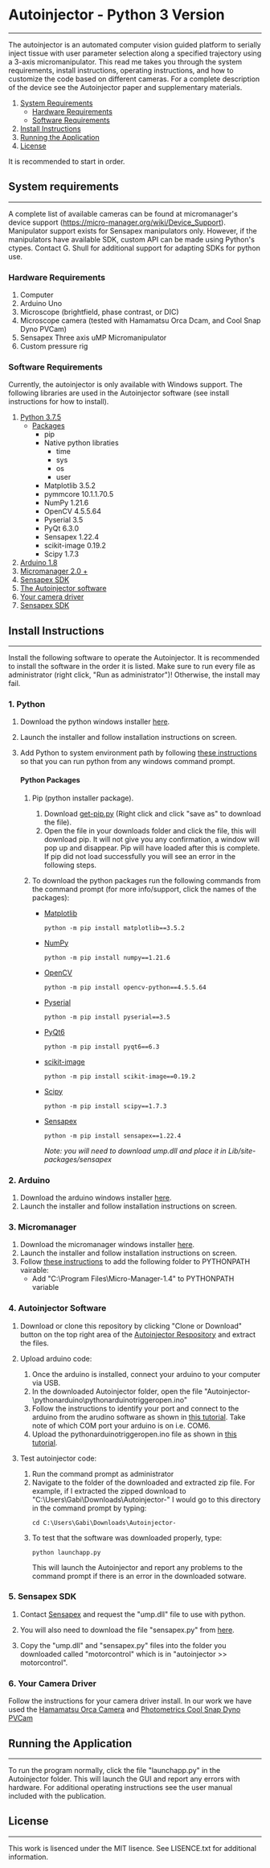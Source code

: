 # Autoinjector - Python 3 Version
-------------

The autoinjector is an automated computer vision guided platform to serially inject tissue with user parameter selection along a specified trajectory using a 3-axis micromanipulator. This read me takes you through the system requirements, install instructions, operating instructions, and how to customize the code based on different cameras. For a complete description of the device see the Autoinjector paper and supplementary materials. 

1. [System Requirements](https://github.com/bsbrl/autoinjector/tree/Python3#system-requirements)
	- [Hardware Requirements](https://github.com/bsbrl/autoinjector/tree/Python3#hardware-requirements)
	- [Software Requirements](https://github.com/bsbrl/autoinjector/tree/Python3#software-requirements)
2. [Install Instructions](https://github.com/bsbrl/autoinjector/tree/Python3#install-instructions)
3. [Running the Application](https://github.com/bsbrl/autoinjector/tree/Python3#running-the-application)
4. [License](https://github.com/bsbrl/autoinjector/tree/Python3#license)

It is recommended to start in order. 

## System requirements 
-------------
A complete list of available cameras can be found at micromanager's device support (https://micro-manager.org/wiki/Device_Support). Manipulator support exists for Sensapex manipulators only. However, if the manipulators have available SDK, custom API can be made using Python's ctypes. Contact G. Shull for additional support for adapting SDKs for python use. 

### Hardware Requirements
1. Computer
2. Arduino Uno
3. Microscope (brightfield, phase contrast, or DIC)
4. Microscope camera (tested with Hamamatsu Orca Dcam, and Cool Snap Dyno PVCam)
5. Sensapex Three axis uMP Micromanipulator 
6. Custom pressure rig

### Software Requirements
Currently, the autoinjector is only available with Windows support. The following libraries are used in the Autoinjector software (see install instructions for how to install). 
1. [Python 3.7.5](https://github.com/bsbrl/autoinjector/tree/Python3#1-python)
	- [Packages](https://github.com/bsbrl/autoinjector/tree/Python3#python-packages)
		- pip 
		- Native python libraties
			- time
			- sys
			- os
			- user
		- Matplotlib 3.5.2
		- pymmcore 10.1.1.70.5
		- NumPy 1.21.6
		- OpenCV 4.5.5.64
		- Pyserial 3.5
		- PyQt 6.3.0
		- Sensapex 1.22.4
		- scikit-image 0.19.2
		- Scipy 1.7.3
2. [Arduino 1.8](https://github.com/bsbrl/autoinjector/tree/Python3#2-arduino)
3. [Micromanager 2.0 +](https://github.com/bsbrl/autoinjector/tree/Python3#3-micromanager)
4. [Sensapex SDK](https://github.com/bsbrl/autoinjector/tree/Python3#4-sensapex-sdk)
5. [The Autoinjector software](https://github.com/bsbrl/autoinjector/tree/Python3#5-autoinjector-software)
6. [Your camera driver](https://github.com/bsbrl/autoinjector/tree/Python3#6-your-camera-driver)
7. [Sensapex SDK](https://www.sensapex.com/products/ump-micromanipulation-system/)

## Install Instructions
-------------
Install the following software to operate the Autoinjector. It is recommended to install the software in the order it is listed. Make sure to run every file as administrator (right click, "Run as administrator")! Otherwise, the install may fail. 

### 1. Python
1. Download the python windows installer [here](https://www.python.org/downloads/release/python-375/). 
2. Launch the installer and follow installation instructions on screen.
3. Add Python to system environment path by following [these instructions](https://superuser.com/questions/143119/how-do-i-add-python-to-the-windows-path) so that you can run python from any windows command prompt.

	#### Python Packages
	1. Pip (python installer package). 
		1. Download [get-pip.py](https://bootstrap.pypa.io/get-pip.py) (Right click and click "save as" to download the file).
		2. Open the file in your downloads folder and click the file, this will download pip. It will not give you any confirmation, a window will pop up and disappear. Pip will have loaded after this is complete. If pip did not load successfully you will see an error in the following steps. 

	2. To download the python packages run the following commands from the command prompt (for more info/support, click the names of the packages):
		- [Matplotlib](https://matplotlib.org/users/installing.html#windows)
			```
			python -m pip install matplotlib==3.5.2
			```

		- [NumPy](http://www.numpy.org/)
			```
			python -m pip install numpy==1.21.6
			```

		- [OpenCV](https://pypi.org/project/opencv-python/3.1.0/)
			```
			python -m pip install opencv-python==4.5.5.64
			```

		- [Pyserial](https://github.com/pyserial/pyserial)
			```
			python -m pip install pyserial==3.5
			```

		- [PyQt6](https://www.lfd.uci.edu/~gohlke/pythonlibs/#pyqt4)
			```
			python -m pip install pyqt6==6.3
			```

		- [scikit-image](http://scikit-image.org/docs/dev/install.html)
			```
			python -m pip install scikit-image==0.19.2
			```

		- [Scipy](https://www.scipy.org/install.html)
			```
			python -m pip install scipy==1.7.3
			```

		- [Sensapex](https://www.lfd.uci.edu/~gohlke/pythonlibs/#pyqt4)
			```
			python -m pip install sensapex==1.22.4
			```
			*Note: you will need to download ump.dll and place it in Lib/site-packages/sensapex*

### 2. Arduino
1. Download the arduino windows installer [here](https://www.arduino.cc/en/Main/Software?).
2. Launch the installer and follow installation instructions on screen.

### 3. Micromanager
1. Download the micromanager windows installer [here](https://micro-manager.org/wiki/Download_Micro-Manager_Latest_Release).
2. Launch the installer and follow installation instructions on screen.
3. Follow [these instructions](https://stackoverflow.com/questions/3701646/how-to-add-to-the-pythonpath-in-windows) to add the following folder to PYTHONPATH vairable:
	- Add "C:\Program Files\Micro-Manager-1.4" to PYTHONPATH variable

### 4. Autoinjector Software 
1. Download or clone this repository by clicking "Clone or Download" button on the top right area of the [Autoinjector Respository](https://github.com/bsbrl/autoinjector/tree/Python3) and extract the files. 

2. Upload arduino code:
	1. Once the arduino is installed, connect your arduino to your computer via USB.
	2. In the downloaded Autoinjector folder, open the file "Autoinjector-\pythonarduino\pythonarduinotriggeropen.ino"
	3. Follow the instructions to identify your port and connect to the arduino from the arudino software as shown in [this tutorial](https://www.arduino.cc/en/Guide/ArduinoUno#toc5). Take note of which COM port your arduino is on i.e. COM6.
	4. Upload the pythonarduinotriggeropen.ino file as shown in [this tutorial](https://www.arduino.cc/en/Guide/ArduinoUno#toc6).

3. Test autoinjector code:
	1. Run the command prompt as administrator
	2. Navigate to the folder of the downloaded and extracted zip file. For example, if I extracted the zipped download to "C:\Users\Gabi\Downloads\Autoinjector-" I would go to this directory in the command prompt by typing:
		```
		cd C:\Users\Gabi\Downloads\Autoinjector-
		```
	3. To test that the software was downloaded properly, type:
		```
		python launchapp.py
		```
		This will launch the Autoinjector and report any problems to the command prompt if there is an error in the downloaded sotware. 

### 5. Sensapex SDK
1. Contact [Sensapex](https://www.sensapex.com/products/ump-micromanipulation-system/) and request the "ump.dll" file to use with python. 

2. You will also need to download the file "sensapex.py" from [here](https://github.com/acq4/acq4/blob/2b7a85857b64376d19d2c8658d693b376a5fdbbf/acq4/drivers/sensapex/sensapex.py). 

3. Copy the "ump.dll" and "sensapex.py" files into the folder you downloaded called "motorcontrol" which is in "autoinjector >> motorcontrol".

### 6. Your Camera Driver
Follow the instructions for your camera driver install. In our work we have used the [Hamamatsu Orca Camera](https://www.hamamatsu.com/us/en/product/type/C13440-20CU/index.html) and [Photometrics Cool Snap Dyno PVCam](https://www.photometrics.com/products/ccdcams/coolsnap-dyno.php)

## Running the Application
---------
 
 To run the program normally, click the file "launchapp.py" in the Autoinjector folder. This will launch the GUI and report any errors with hardware. For additional operating instructions see the user manual included with the publication.

## License
-------------
This work is lisenced under the MIT lisence. See LISENCE.txt for additional information.  
